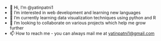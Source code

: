 - 👋 Hi, I’m @yatinpatni1
- 👀 I’m interested in web development and learning new languages
- 🌱 I’m currently learning data visualization techniques using python and R
- 💞️ I’m looking to collaborate on various projects which help me grow further
- 📫 How to reach me - you can always mail me at yatinpatni1@gmail.com 

<!---
yatinpatni1/yatinpatni1 is a ✨ special ✨ repository because its `README.md` (this file) appears on your GitHub profile.
You can click the Preview link to take a look at your changes.
--->
